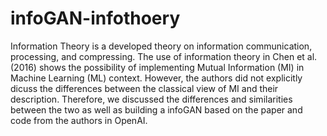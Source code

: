 # infoGAN-infothoery
Information Theory is a developed theory on information communication, processing, and compressing. The use of information theory in Chen et al. (2016) shows the possibility of implementing Mutual Information (MI) in Machine Learning (ML) context. However, the authors did not explicitly dicuss the differences between the classical view of MI and their description. Therefore, we discussed the differences and similarities between the two as well as building a infoGAN based on the paper and code from the authors in OpenAI.
